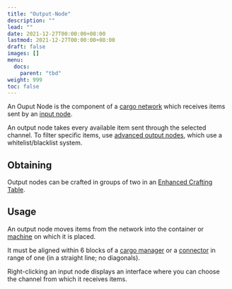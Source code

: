```yaml
---
title: "Output-Node"
description: ""
lead: ""
date: 2021-12-27T00:00:00+08:00
lastmod: 2021-12-27T00:00:00+08:00
draft: false
images: []
menu: 
  docs:
    parent: "tbd"
weight: 999
toc: false
---
```


An Ouput Node is the component of a [cargo network](/docs/slimefun/cargo-management) which receives items sent by an [input node](/docs/slimefun/input-node).

An output node takes every available item sent through the selected channel. To filter specific items, use [advanced output nodes](/docs/slimefun/advanced-output-node), which use a whitelist/blacklist system.

## Obtaining

Output nodes can be crafted in groups of two in an [Enhanced Crafting Table](/docs/slimefun/enhanced-crafting-table).

## Usage

An output node moves items from the network into the container or [machine](/docs/slimefun/electric-machines) on which it is placed.

It must be aligned within 6 blocks of a [cargo manager](/docs/slimefun/cargo-manager) or a [connector](/docs/slimefun/connector-node) in range of one (in a straight line; no diagonals).

Right-clicking an input node displays an interface where you can choose the channel from which it receives items.
